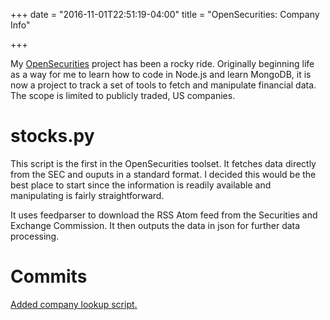 +++
date = "2016-11-01T22:51:19-04:00"
title = "OpenSecurities: Company Info"

+++

My [OpenSecurities](https://github.com/opensecurities) project has been a rocky ride. Originally beginning life as a way for me to learn how to code in Node.js and learn MongoDB, it is now a project to track a set of tools to fetch and manipulate financial data. The scope is limited to publicly traded, US companies.

# stocks.py

This script is the first in the OpenSecurities toolset. It fetches data directly from the SEC and ouputs in a standard format. I decided this would be the best place to start since the information is readily available and manipulating is fairly straightforward.

It uses feedparser to download the RSS Atom feed from the Securities and Exchange Commission. It then outputs the data in json for further data processing.

# Commits
[Added company lookup script.](https://github.com/OpenSecurities/opensecurities/commit/f377024fbdbf4d8d5141981640060a0d4cbedcc1)
